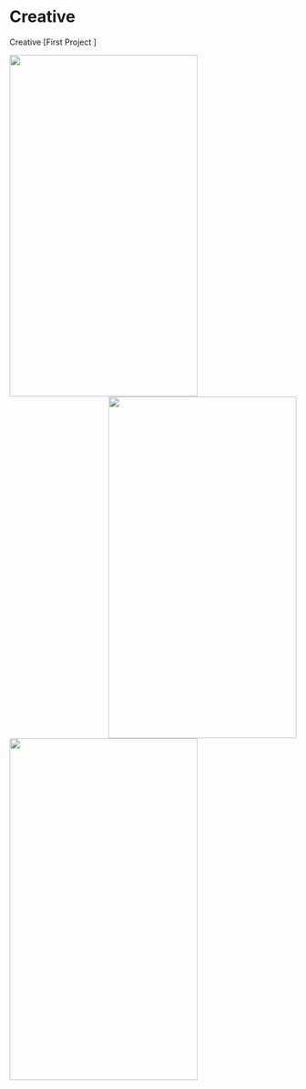 # Creative
Creative [First Project ]

<a href="m1"><img src="https://user-images.githubusercontent.com/94074275/153088584-90fb06b4-1e94-40fd-a9b0-aa85b5b9f920.jpg" align="left" height="600" width="330" ></a>
<a href="m1"><img src="https://user-images.githubusercontent.com/94074275/153088600-6f56ab7b-afa3-4e87-97fe-35310a9df42d.jpg" align="right" height="600" width="330" ></a>
<a href="m1"><img src="https://user-images.githubusercontent.com/94074275/153088616-f2ed78fc-6067-4c38-b7dc-d5634e412d3c.jpg" align="left" height="600" width="330" ></a>

